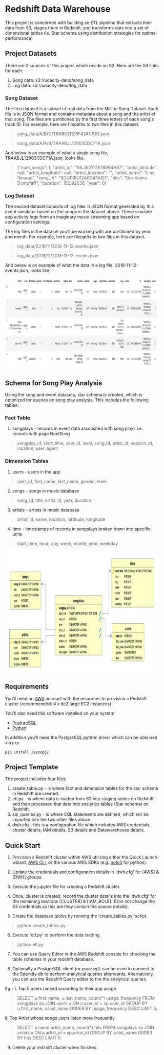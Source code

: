 # Redshift Data Warehouse
This project is concerned with building an ETL pipeline that extracts their data from S3, stages them in Redshift, and transforms data into a set of dimensional tables (ie. Star schema using distribution strategies for optimal performance)

## Project Datasets
There are 2 sources of this project which reside on S3. Here are the S3 links for each:
1. Song data: s3://udacity-dend/song_data
2. Log data: s3://udacity-dend/log_data

### Song Dataset
The first dataset is a subset of real data from the Million Song Dataset. Each file is in JSON format and contains metadata about a song and the artist of that song. The files are partitioned by the first three letters of each song's track ID. 
For example, here are filepaths to two files in this dataset.

> song_data/A/B/C/TRABCEI128F424C983.json

> song_data/A/A/B/TRAABJL12903CDCF1A.json

And below is an example of what a single song file, TRAABJL12903CDCF1A.json, looks like.

> {"num_songs": 1, "artist_id": "ARJIE2Y1187B994AB7", "artist_latitude": null, "artist_longitude": null, "artist_location": "", "artist_name": "Line Renaud", "song_id": "SOUPIRU12A6D4FA1E1", "title": "Der Kleine Dompfaff", "duration": 152.92036, "year": 0}

### Log Dataset
The second dataset consists of log files in JSON format generated by this event simulator based on the songs in the dataset above. These simulate app activity logs from an imaginary music streaming app based on configuration settings.

The log files in the dataset you'll be working with are partitioned by year and month. For example, here are filepaths to two files in this dataset.

>log_data/2018/11/2018-11-12-events.json

>log_data/2018/11/2018-11-13-events.json

And below is an example of what the data in a log file, 2018-11-12-events.json, looks like.

<img src="log-data.png" alt="drawing" width="800" height="300"/>

## Schema for Song Play Analysis
Using the song and event datasets, star schema is created, which is optimized for queries on song play analysis. This includes the following tables.

### Fact Table
1. songplays - records in event data associated with song plays i.e. records with page NextSong
> songplay_id, start_time, user_id, level, song_id, artist_id, session_id, location, user_agent

### Dimension Tables
1. users - users in the app
>user_id, first_name, last_name, gender, level

2. songs - songs in music database
> song_id, title, artist_id, year, duration

3. artists - artists in music database
> artist_id, name, location, lattitude, longitude

4. time - timestamps of records in songplays broken down into specific units
> start_time, hour, day, week, month, year, weekday

<img src="Database Schema.png" alt="drawing" width="800" height="400"/>

## Requirements

You'll need an [AWS](https://aws.amazon.com/) account with the resources to provision a Redshift cluster (recommended: 4 x dc2.large EC2 instances)

You'll also need this software installed on your system 
* [PostgreSQL](https://www.postgresql.org/download/)
* [Python](https://www.python.org/downloads/)

In addition you'll need the PostgreSQL python driver which can be obtained via `pip`
```
pip install psycopg2 
```

## Project Template
The project includes four files:
1. create_table.py - is where fact and dimension tables for the star schema in Redshift are created.
2. etl.py - is where data is loaded from S3 into staging tables on Redshift and then processed that data into analytics tables (Star schema) on Redshift.
3. sql_queries.py - is where SQL statements are defined, which will be imported into the two other files above.
4. dwh.cfg - this is a configuration file which includes AWS credentials, cluster details, IAM details, S3 details and Datawarehouse details.

## Quick Start
1. Provision a Redshift cluster within AWS utilizing either the Quick Launch wizard, [AWS CLI](https://docs.aws.amazon.com/cli/index.html), or the various AWS SDKs (e.g. [boto3](https://boto3.amazonaws.com/v1/documentation/api/latest/index.html) for python).

2. Update the credentials and configuration details in 'dwh.cfg' for [AWS] & [DWH] groups.

3. Execute the jupyter file for creating a Redshift cluster.

4. Once, cluster is created, record the cluster details into the 'dwh.cfg' for the remaining sections [CLUSTER] & [IAM_ROLE]. (Don not change the S3 credentials as this are they contain the source details). 

5. Create the database tables by running the 'create_tables.py' script.
> python create_tables.py

6. Execute 'etl.py' to perform the data loading.
> python etl.py

7. You can use Query Editor in the AWS Redshift console for checking the table schemas in your redshift database.

8. Optionally a PostgreSQL client (or `psycopg2`) can be used to connect to the Sparkify db to perform analytical queries afterwards. Alternatively, you can use the Redshift Query editor to fire the analytical queries.

Eg.- 
i. Top 5 users ranked according to their app usage
> SELECT u.first_name, u.last_name, count(*) usage_frequency
FROM songplays sp
JOIN users u ON u.user_id = sp.user_id
GROUP BY u.first_name, u.last_name
ORDER BY usage_frequency DESC
LIMIT 5;

ii. Top Artist whose songs users listen more frequently
> SELECT a.name artist_name, count(*) hits
FROM songplays sp
JOIN artists a ON a.artist_id = sp.artist_id
GROUP BY artist_name
ORDER BY hits DESC
LIMIT 5;

9. Delete your redshift cluster when finished.
